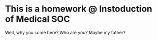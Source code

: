 # This is a homework @ Instoduction of Medical SOC
Well, why you come here? Who are you? Maybe my father?
